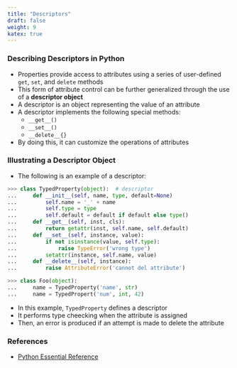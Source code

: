 ```yaml
---
title: "Descriptors"
draft: false
weight: 9
katex: true
---
```


### Describing Descriptors in Python
- Properties provide access to attributes using a series of user-defined `get`, `set`, and `delete` methods
- This form of attribute control can be further generalized through the use of a **descriptor object**
- A descriptor is an object representing the value of an attribute
- A descriptor implements the following special methods:
	- `__get__()`
	- `__set__()`
	- `__delete__{}`
- By doing this, it can customize the operations of attributes

### Illustrating a Descriptor Object
- The following is an example of a descriptor:

```python
>>> class TypedProperty(object):  # descriptor
...     def __init__(self, name, type, default=None)
...         self.name = '_' + name
...         self.type = type
...         self.default = default if default else type()
...     def __get__(self, inst, cls):
...         return getattr(inst, self.name, self.default)
...     def __set__(self, instance, value):
...         if not isinstance(value, self.type):
...             raise TypeError('wrong type')
...         setattr(instance, self.name, value)
...     def __delete__(self, instance):
...         raise AttributeError('cannot del attribute')

>>> class Foo(object):
...     name = TypedProperty('name', str)
...     name = TypedPropert('num', int, 42)
```

- In this example, `TypedProperty` defines a descriptor
- It performs type cheecking when the attribute is assigned
- Then, an error is produced if an attempt is made to delete the attribute

### References
- [Python Essential Reference](http://index-of.co.uk/Python/Python%20Essential%20Reference,%20Fourth%20Edition.pdf)
